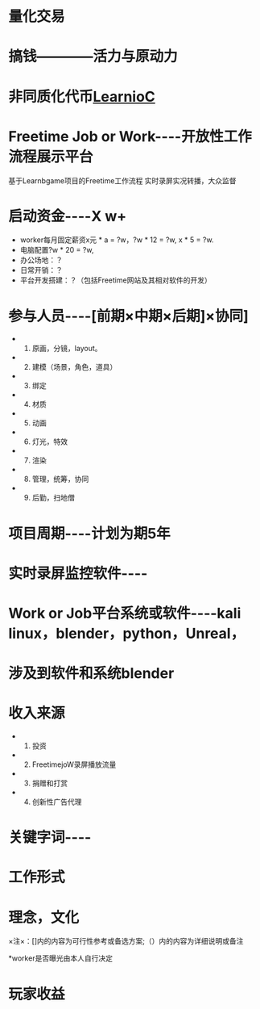 # 量化交易


# 搞钱————活力与原动力



# 非同质化代币[LearnioC](https://github.com/BlenderCN/Learnbgame/blob/master/LearnioC.md)

# Freetime Job or Work----开放性工作流程展示平台

基于Learnbgame项目的Freetime工作流程
实时录屏实况转播，大众监督

#	启动资金----X w+
*	worker每月固定薪资x元 * a = ?w，?w * 12 = ?w, x * 5 = ?w.
*	电脑配置?w * 20 = ?w,
*	办公场地：？
*	日常开销：？
*	平台开发搭建：？（包括Freetime网站及其相对软件的开发）


#	参与人员----[前期×中期×后期]×协同]
*	1. 原画，分镜，layout。

*	2. 建模（场景，角色，道具）

*	3. 绑定

*	4. 材质

*	5. 动画

*	6. 灯光，特效

*	7. 渲染

*	8. 管理，统筹，协同

*	9. 后勤，扫地僧



#	项目周期----计划为期5年

#	实时录屏监控软件----

#	Work or Job平台系统或软件----kali linux，blender，python，Unreal，

#	涉及到软件和系统blender

#	收入来源
*	1. 投资

*	2. FreetimejoW录屏播放流量

*	3. 捐赠和打赏

*	4. 创新性广告代理

#	关键字词----

#	工作形式

#	理念，文化

×注×：[]内的内容为可行性参考或备选方案;（）内的内容为详细说明或备注


*worker是否曝光由本人自行决定

# 玩家收益
